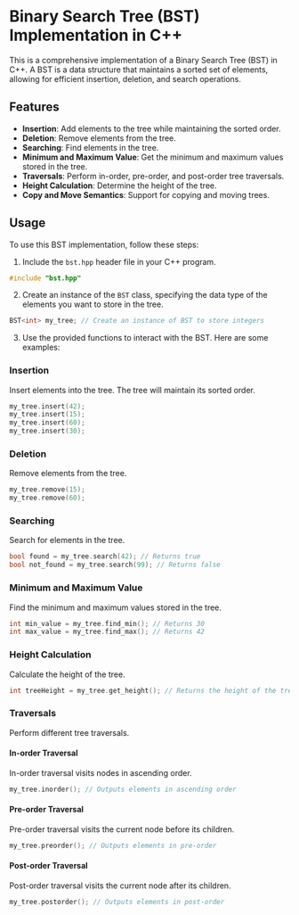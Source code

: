 # Binary Search Tree (BST) Implementation in C++

This is a comprehensive implementation of a Binary Search Tree (BST) in C++. A BST is a data structure that maintains a sorted set of elements, allowing for efficient insertion, deletion, and search operations.

## Features

- **Insertion**: Add elements to the tree while maintaining the sorted order.
- **Deletion**: Remove elements from the tree.
- **Searching**: Find elements in the tree.
- **Minimum and Maximum Value**: Get the minimum and maximum values stored in the tree.
- **Traversals**: Perform in-order, pre-order, and post-order tree traversals.
- **Height Calculation**: Determine the height of the tree.
- **Copy and Move Semantics**: Support for copying and moving trees.

## Usage

To use this BST implementation, follow these steps:

1. Include the `bst.hpp` header file in your C++ program.

```cpp
#include "bst.hpp"
```

2. Create an instance of the `BST` class, specifying the data type of the elements you want to store in the tree.

```cpp
BST<int> my_tree; // Create an instance of BST to store integers
```

3. Use the provided functions to interact with the BST. Here are some examples:

### Insertion

Insert elements into the tree. The tree will maintain its sorted order.

```cpp
my_tree.insert(42);
my_tree.insert(15);
my_tree.insert(60);
my_tree.insert(30);
```

### Deletion

Remove elements from the tree.

```cpp
my_tree.remove(15);
my_tree.remove(60);
```

### Searching

Search for elements in the tree.

```cpp
bool found = my_tree.search(42); // Returns true
bool not_found = my_tree.search(99); // Returns false
```

### Minimum and Maximum Value

Find the minimum and maximum values stored in the tree.

```cpp
int min_value = my_tree.find_min(); // Returns 30
int max_value = my_tree.find_max(); // Returns 42
```

### Height Calculation

Calculate the height of the tree.

```cpp
int treeHeight = my_tree.get_height(); // Returns the height of the tree
```

### Traversals

Perform different tree traversals.

#### In-order Traversal

In-order traversal visits nodes in ascending order.

```cpp
my_tree.inorder(); // Outputs elements in ascending order
```

#### Pre-order Traversal

Pre-order traversal visits the current node before its children.

```cpp
my_tree.preorder(); // Outputs elements in pre-order
```

#### Post-order Traversal

Post-order traversal visits the current node after its children.

```cpp
my_tree.postorder(); // Outputs elements in post-order
```